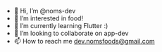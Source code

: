 - 👋 Hi, I’m @noms-dev
- 👀 I’m interested in food!
- 🌱 I’m currently learning Flutter :)
- 💞️ I’m looking to collaborate on app-dev
- 📫 How to reach me dev.nomsfoods@gmail.com
